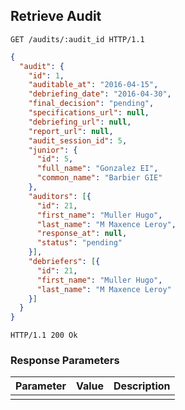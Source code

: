 ## Retrieve Audit

```http
GET /audits/:audit_id HTTP/1.1
```

```json
{
  "audit": {
    "id": 1,
    "auditable_at": "2016-04-15",
    "debriefing_date": "2016-04-30",
    "final_decision": "pending",
    "specifications_url": null,
    "debriefing_url": null,
    "report_url": null,
    "audit_session_id": 5,
    "junior": {
      "id": 5,
      "full_name": "Gonzalez EI",
      "common_name": "Barbier GIE"
    },
    "auditors": [{
      "id": 21,
      "first_name": "Muller Hugo",
      "last_name": "M Maxence Leroy",
      "response_at": null,
      "status": "pending"
    }],
    "debriefers": [{
      "id": 21,
      "first_name": "Muller Hugo",
      "last_name": "M Maxence Leroy"
    }]
  }
}
```

```http
HTTP/1.1 200 Ok
```

### Response Parameters

Parameter           |  Value | Description
------------------- | ------ | ------
          | |
